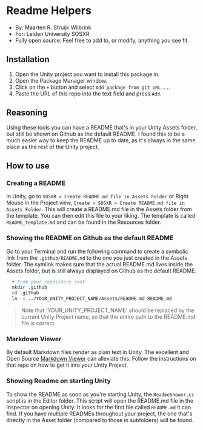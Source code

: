 # Readme Helpers

- By: Maarten R. Struijk Wilbrink
- For: Leiden University SOSXR
- Fully open source: Feel free to add to, or modify, anything you see fit.

## Installation
1. Open the Unity project you want to install this package in.
2. Open the Package Manager window.
3. Click on the `+` button and select `Add package from git URL...`.
4. Paste the URL of this repo into the text field and press `Add`.

## Reasoning
Using these tools you can have a README that's in your Unity Assets folder, but still be shown on Github as the default README. I found this to be a much easier way to keep the README up to date, as it's always in the same place as the rest of the Unity project.

## How to use
### Creating a README
In Unity, go to `SOSXR > Create README.md file in Assets Folder` or Right Mouse in the Project view, `Create > SOSXR > Create README.md file in Assets Folder`. This will create a README.md file in the Assets folder from the template. You can then edit this file to your liking.
The template is called `README_template.md` and can be found in the Resources folder.

### Showing the README on Github as the default README
Go to your Terminal and run the following command to create a symbolic link from the `.github/README.md` to the one you just created in the Assets folder. The symlink makes sure that the actual README.md lives inside the Assets folder, but is still always displayed on Github as the default README.

```bash
  # From your repository root
  mkdir .github
  cd .github
  ln -s ../YOUR_UNITY_PROJECT_NAME/Assets/README.md README.md 
```

> Note that 'YOUR_UNITY_PROJECT_NAME' should be replaced by the current Unity Project name, so that the entire path to the README.md file is correct.
   
### Markdown Viewer
By default Markdown files render as plain text in Unity. The excellent and Open Source [Markdown Viewer](https://github.com/mrstruijk/Markdownviewer) can alleviate this. Follow the instructions on that repo on how to get it into your Unity Project.

### Showing Readme on starting Unity
To show the README as soon as you're starting Unity, the `ReadmeShower.cs` script is in the Editor folder. This script will open the README.md file in the Inspector on opening Unity. It looks for the first file called `README.md` it can find. If you have multiple READMEs throughout your project, the one that's directly in the Asset folder (compared to those in subfolders) will be found.